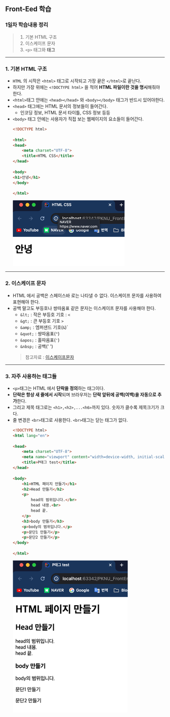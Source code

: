 ## Front-Eed 학습

### 1일차 학습내용 정리
> 1. 기본 HTML 구조
> 2. 이스케이프 문자
> 3. `<p>` 태그와 <a>태그
---
### 1. 기본 HTML 구조
- `HTML` 의 시작은 `<html>` 태그로 시작되고 가장 끝은 `</html>`로 끝난다.
- 하지만 가장 위에는 `<!DOCTYPE html>` 을 적어 **HTML 파일이란 것을 명시**해줘야 한다.
- `<html>`태그 안에는 `<head></head>` 와 `<body></body>` 태그가 반드시 있어야한다.
- `<head>` 태그에는 HTML 문서의 정보들이 들어간다.
  - 인코딩 정보, HTML 문서 타이틀, CSS 정보 등등
- `<body>` 태그 안에는 사용자가 직접 보는 웹페이지의 요소들이 들어간다.
    ```html
    <!DOCTYPE html>
    
    <html>
    <head>
        <meta charset="UTF-8">
        <title>HTML CSS</title>
    </head>
    
    <body>
    <h1>안녕</h1>
    </body>
    
    </html>
    ```
  ![img.png](../images/day01/img01.png)
---
### 2. 이스케이프 문자
- HTML 에서 공백은 스페이스바 로는 나타낼 수 없다. 이스케이프 문자를 사용하여 표현해야 한다.
- 공백 말고도 부등호나 쌍따옴표 같은 문자는 이스케이프 문자를 사용해야 한다.
  - `&lt;` : 작은 부등호 기호 : `<` 
  - `&gt;` : 큰 부등호 기호 `>`
  - `&amp;` : 엠퍼샌드 기호(`&`)`
  - `&quot;` : 쌍따옴표(`"`)
  - `&apos;` : 홀따옴표(`'`)
  - `&nbsp;` : 공백(' ')
  > 참고자료 : [이스케이프문자](https://giveme-happyending.tistory.com/33)
---
### 3. 자주 사용하는 태그들
- `<p>`태그는 HTML 에서 **단락을 정의**하는 태그이다.
- **단락은 항상 새 줄에서 시작**되며 브라우저는 **단락 앞뒤에 공백(여백)을 자동으로 추가**한다.
- 그리고 제목 태그로는 `<h1>,<h2>,...<h6>`까지 있다. 숫자가 클수록 제목크기가 크다.
- 줄 변경은 `<br>`태그로 사용한다. `<br>`태그는 닫는 태그가 없다.
  ```html
  <!DOCTYPE html>
  <html lang="en">
  
  <head>
      <meta charset="UTF-8">
      <meta name="viewport" content="width=device-width, initial-scale=1.0">
      <title>P태그 test</title>
  </head>
  
  <body>
      <h1>HTML 페이지 만들기</h1>
      <h2>Head 만들기</h2>
      <p>
          head의 범위입니다.</br>
          head 내용.<br>
          head 끝.
      </p>
      <h3>body 만들기</h3>
      <p>body의 범위입니다.</p>
      <p>문단1 만들기</p>
      <p>문단2 만들기</p>
  </body>
  
  </html>
  ```
  ![img.png](../images/day01/img02.png)